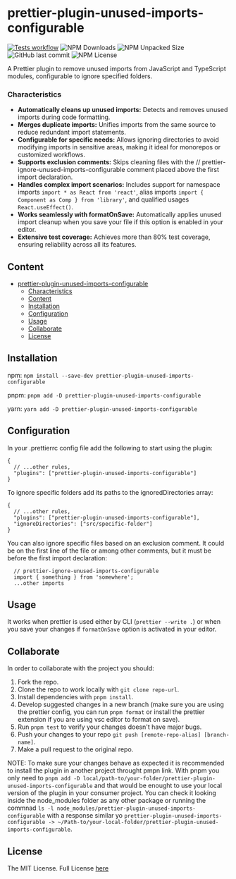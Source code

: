 # prettier-plugin-unused-imports-configurable

[![Tests workflow](https://github.com/Lisba/prettier-plugin-unused-imports-configurable/actions/workflows/test.yml/badge.svg)](https://github.com/Lisba/prettier-plugin-unused-imports-configurable/actions/workflows/test.yml)
![NPM Downloads](https://img.shields.io/npm/dm/prettier-plugin-unused-imports-configurable)
![NPM Unpacked Size](https://img.shields.io/npm/unpacked-size/prettier-plugin-unused-imports-configurable)
![GitHub last commit](https://img.shields.io/github/last-commit/Lisba/prettier-plugin-unused-imports-configurable)
![NPM License](https://img.shields.io/npm/l/prettier-plugin-unused-imports-configurable)

A Prettier plugin to remove unused imports from JavaScript and TypeScript modules, configurable to ignore specified folders.

### Characteristics

- **Automatically cleans up unused imports:** Detects and removes unused imports during code formatting.
- **Merges duplicate imports:** Unifies imports from the same source to reduce redundant import statements.
- **Configurable for specific needs:** Allows ignoring directories to avoid modifying imports in sensitive areas, making it ideal for monorepos or customized workflows.
- **Supports exclusion comments:** Skips cleaning files with the // prettier-ignore-unused-imports-configurable comment placed above the first import declaration.
- **Handles complex import scenarios:** Includes support for namespace imports `import * as React from 'react'`, alias imports `import { Component as Comp } from 'library'`, and qualified usages `React.useEffect()`.
- **Works seamlessly with formatOnSave:** Automatically applies unused import cleanup when you save your file if this option is enabled in your editor.
- **Extensive test coverage:** Achieves more than 80% test coverage, ensuring reliability across all its features.

## Content

- [prettier-plugin-unused-imports-configurable](#prettier-plugin-unused-imports-configurable)
  - [Characteristics](#characteristics)
  - [Content](#content)
  - [Installation](#installation)
  - [Configuration](#configuration)
  - [Usage](#usage)
  - [Collaborate](#collaborate)
  - [License](#license)

## Installation

npm: `npm install --save-dev prettier-plugin-unused-imports-configurable`

pnpm: `pnpm add -D prettier-plugin-unused-imports-configurable`

yarn: `yarn add -D prettier-plugin-unused-imports-configurable`

## Configuration

In your .prettierrc config file add the following to start using the plugin:

```
{
  // ...other rules,
  "plugins": ["prettier-plugin-unused-imports-configurable"]
}
```

To ignore specific folders add its paths to the ignoredDirectories array:

```
{
  // ...other rules,
  "plugins": ["prettier-plugin-unused-imports-configurable"],
  "ignoreDirectories": ["src/specific-folder"]
}
```

You can also ignore specific files based on an exclusion comment. It could be on the first line of the file or among other comments, but it must be before the first import declaration:

```
  // prettier-ignore-unused-imports-configurable
  import { something } from 'somewhere';
  ...other imports
```

## Usage

It works when prettier is used either by CLI (`prettier --write .`) or when you save your changes if `formatOnSave` option is activated in your editor.

## Collaborate

In order to collaborate with the project you should:

1. Fork the repo.
2. Clone the repo to work locally with `git clone repo-url`.
3. Install dependencies with `pnpm install`.
4. Develop suggested changes in a new branch (make sure you are using the prettier config, you can run `pnpm format` or install the prettier extension if you are using vsc editor to format on save).
5. Run `pnpm test` to verify your changes doesn't have major bugs.
6. Push your changes to your repo `git push [remote-repo-alias] [branch-name]`.
7. Make a pull request to the original repo.

NOTE: To make sure your changes behave as expected it is recommended to install the plugin in another project throught pmpn link. With pnpm you only need to `pnpm add -D local/path-to/your-folder/prettier-plugin-unused-imports-configurable` and that would be enought to use your local version of the plugin in your consumer project. You can check it looking inside the node_modules folder as any other package or running the commnad `ls -l node_modules/prettier-plugin-unused-imports-configurable` with a response similar yo `prettier-plugin-unused-imports-configurable -> ~/Path-to/your-local-folder/prettier-plugin-unused-imports-configurable`.

## License

The MIT License. Full License [here](https://github.com/Lisba/prettier-plugin-unused-imports-configurable/blob/master/LICENSE)
